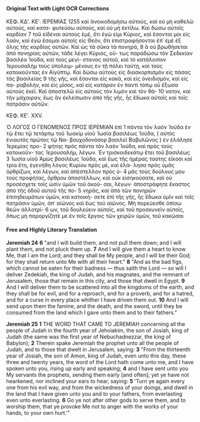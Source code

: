 #### Original Text with Light OCR Corrections

ΚΕΦ. ΚΔʹ. ΚΕʹ. ΙΕΡΕΜΙΑΣ 1255
καὶ ἀνοικοδομήσω αὐτούς, καὶ οὐ μὴ καθελῶ αὐτούς, καὶ κατα-
φυτεύσω αὐτούς, καὶ οὐ μὴ ἐκτίλω. Καὶ δώσω αὐτοῖς καρδίαν 7
τοῦ εἰδέναι αὐτοὺς ἐμέ, ὅτι ἐγώ εἰμι Κύριος, καὶ ἔσονται μοι
εἰς λαόν, καὶ ἐγὼ ἔσομαι αὐτοῖς εἰς Θεόν, ὅτι ἐπιστραφήσονται
ἐπ᾿ ἐμὲ ἐξ ὅλης τῆς καρδίας αὐτῶν. Καὶ ὡς τὰ σῦκα τὰ πονηρά, 8
ἃ οὐ βρωθήσεται ἀπὸ πονηρίας αὐτῶν, τάδε λέγει Κύριος, οὕ-
τως παραδώσω τὸν Σεδεκίαν βασιλέα Ἰούδα, καὶ τοὺς μεγί-
στανας αὐτοῦ, καὶ τὸ κατάλοιπον Ἱερουσαλὴμ τοὺς ὑπολειμ-
μένους ἐν τῇ πόλει ταύτῃ, καὶ τοὺς κατοικοῦντας ἐν Αἰγύπτῳ.
Καὶ δώσω αὐτοὺς εἰς διασκορπισμὸν εἰς πάσας τὰς βασιλείας 9
τῆς γῆς, καὶ ἔσονται εἰς κακά, καὶ εἰς ὀνειδισμὸν, καὶ εἰς πα-
ραβολὴν, καὶ εἰς μῖσος, καὶ εἰς κατάραν ἐν παντὶ τόπῳ οὗ ἔξωσα
αὐτοὺς ἐκεῖ. Καὶ ἀποστελῶ εἰς αὐτοὺς τὸν λιμὸν καὶ τὸν θά- 10
νατον, καὶ τὴν μάχαιραν, ἕως ἂν ἐκλείπωσιν ἀπὸ τῆς γῆς, ἧς
ἔδωκα αὐτοῖς καὶ τοῖς πατράσιν αὐτῶν.

ΚΕΦ. ΚΕʹ. XXV.

Ὁ ΛΟΓΟΣ Ο ΓΕΝΟΜΕΝΟΣ ΠΡΟΣ ΙΕΡΕΜΙΑΝ ἐπὶ 1
πάντα τὸν λαὸν Ἰούδα ἐν τῷ ἔτει τῷ τετάρτῳ τοῦ Ἰωακὶμ
υἱοῦ Ἰωσία βασιλέως Ἰούδα, ( αὐτὸς ἐνιαυτὸς πρῶτος τῷ Να-
βουχοδονόσορ βασιλεῖ Βαβυλῶνος ) ἐν ἐλάλησε Ἱερεμίας προ- 2
φήτης πρὸς πάντα τὸν λαὸν Ἰούδα, καὶ πρὸς τοὺς κατοικοῦν-
τας Ἱερουσαλήμ, λέγων. Ἐν τρισκαιδεκάτῳ ἔτει τοῦ βασιλέως 3
Ἰωσία υἱοῦ Ἀμὼς βασιλέως Ἰούδα, καὶ ἕως τῆς ἡμέρας ταύτης
εἴκοσι καὶ τρία ἔτη, ἐγενήθη λόγος Κυρίου πρὸς μὲ, καὶ ἐλά-
λησα πρὸς ὑμᾶς ὀρθρίζων, καὶ λέγων, καὶ ἀπέστελλον πρὸς ὑ- 4
μᾶς τοὺς δούλους μου τοὺς προφήτας, ὄρθρου ἀποστέλλων, καὶ
οὐκ εἰσηκούσατε, καὶ οὐ προσέσχετε τοῖς ὠσὶν ὑμῶν τοῦ ἀκοῦ-
σαι, λέγων· ἀποστράφητε ἕκαστος ἀπὸ τῆς ὁδοῦ αὐτοῦ τῆς πο- 5
νηρᾶς, καὶ ἀπὸ τῶν πονηρῶν ἐπιτηδευμάτων ὑμῶν, καὶ κατοική-
σετε ἐπὶ τῆς γῆς, ἧς ἔδωκα ὑμῖν καὶ τοῖς πατράσιν ὑμῶν, ἀπ᾿
αἰῶνος καὶ ἕως τοῦ αἰῶνος. Μὴ πορεύεσθε ὀπίσω θεῶν ἀλλοτρί- 6
ων, τοῦ δουλεύειν αὐτοῖς, καὶ τοῦ προσκυνεῖν αὐτοῖς, ὅπως μὴ
παροργίζητέ με ἐν τοῖς ἔργοις τῶν χειρῶν ὑμῶν, τοῦ κακῶσαι

#### Free and Highly Literary Translation

**Jeremiah 24**
**6** "and I will build them, and not pull them down; and I will plant them, and not pluck them up.
**7** And I will give them a heart to know Me, that I am the Lord; and they shall be My people, and I will be their God; for they shall return unto Me with all their heart."
**8** "And as the bad figs, which cannot be eaten for their badness — thus saith the Lord — so will I deliver Zedekiah, the king of Judah, and his magnates, and the remnant of Jerusalem, those that remain in this city, and those that dwell in Egypt.
**9** And I will deliver them to be scattered into all the kingdoms of the earth, and they shall be for evil, and for a reproach, and for a proverb, and for a hatred, and for a curse in every place whither I have driven them out.
**10** And I will send upon them the famine, and the death, and the sword, until they be consumed from the land which I gave unto them and to their fathers."

**Jeremiah 25**
**1** THE WORD THAT CAME TO JEREMIAH concerning all the people of Judah in the fourth year of Jehoiakim, the son of Josiah, king of Judah (the same was the first year of Nebuchadnezzar, the king of Babylon);
**2** Therein spake Jeremiah the prophet unto all the people of Judah, and to those that dwelt in Jerusalem, saying:
**3** "From the thirteenth year of Josiah, the son of Amon, king of Judah, even unto this day, these three and twenty years, the word of the Lord hath come unto me, and I have spoken unto you, rising up early and speaking;
**4** and I have sent unto you My servants the prophets, sending them early [and often]; yet ye have not hearkened, nor inclined your ears to hear, saying:
**5** 'Turn ye again every one from his evil way, and from the wickedness of your doings, and dwell in the land that I have given unto you and to your fathers, from everlasting even unto everlasting.
**6** Go ye not after other gods to serve them, and to worship them, that ye provoke Me not to anger with the works of your hands, to your own hurt.'"